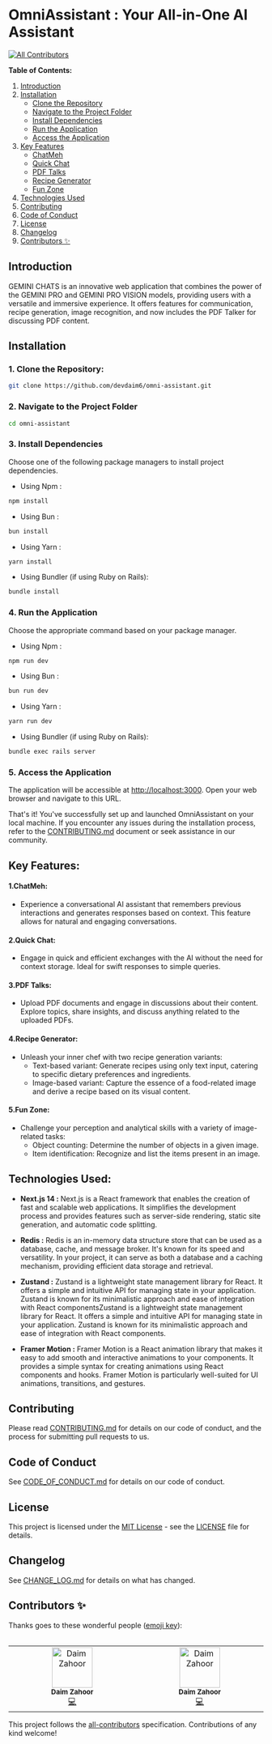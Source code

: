 # OmniAssistant : Your All-in-One AI Assistant

<!-- ALL-CONTRIBUTORS-BADGE:START - Do not remove or modify this section -->

[![All Contributors](https://img.shields.io/badge/all_contributors-2-orange.svg?style=flat-square)](#contributors-)

<!-- ALL-CONTRIBUTORS-BADGE:END -->

**Table of Contents:**

1. [Introduction](#introduction)
2. [Installation](#installation)
   - [Clone the Repository](#1-clone-the-repository)
   - [Navigate to the Project Folder](#2-navigate-to-the-project-folder)
   - [Install Dependencies](#3-install-dependencies)
   - [Run the Application](#4-run-the-application)
   - [Access the Application](#5-access-the-application)
3. [Key Features](#key-features)
   - [ChatMeh](#1-chatmeh)
   - [Quick Chat](#2-quick-chat)
   - [PDF Talks](#3-pdf-talks)
   - [Recipe Generator](#4-recipe-generator)
   - [Fun Zone](#5-fun-zone)
4. [Technologies Used](#technologies-used)
5. [Contributing](#contributing)
6. [Code of Conduct](#code-of-conduct)
7. [License](#license)
8. [Changelog](#changelog)
9. [Contributors ✨](#contributors-✨)

## Introduction

GEMINI CHATS is an innovative web application that combines the power of the GEMINI PRO and GEMINI PRO VISION models, providing users with a versatile and immersive experience. It offers features for communication, recipe generation, image recognition, and now includes the PDF Talker for discussing PDF content.

## Installation

### 1. Clone the Repository:

```bash
git clone https://github.com/devdaim6/omni-assistant.git
```

### 2. Navigate to the Project Folder

```bash
cd omni-assistant
```

### 3. Install Dependencies

Choose one of the following package managers to install project dependencies.

- Using Npm :

```bash
npm install
```

- Using Bun :

```bash
bun install
```

- Using Yarn :

```bash
yarn install
```

- Using Bundler (if using Ruby on Rails):

```bash
bundle install
```

### 4. Run the Application

Choose the appropriate command based on your package manager.

- Using Npm :

```bash
npm run dev
```

- Using Bun :

```bash
bun run dev
```

- Using Yarn :

```bash
yarn run dev
```

- Using Bundler (if using Ruby on Rails):

```bash
bundle exec rails server
```

### 5. Access the Application

The application will be accessible at [http://localhost:3000](http://localhost:3000). Open your web browser and navigate to this URL.

That's it! You've successfully set up and launched OmniAssistant on your local machine. If you encounter any issues during the installation process, refer to the [CONTRIBUTING.md](#contributing) document or seek assistance in our community.

## Key Features:

#### 1.**ChatMeh:**

- Experience a conversational AI assistant that remembers previous interactions and generates responses based on context. This feature allows for natural and engaging conversations.

#### 2.**Quick Chat:**

- Engage in quick and efficient exchanges with the AI without the need for context storage. Ideal for swift responses to simple queries.

#### 3.**PDF Talks:**

- Upload PDF documents and engage in discussions about their content. Explore topics, share insights, and discuss anything related to the uploaded PDFs.

#### 4.**Recipe Generator:**

- Unleash your inner chef with two recipe generation variants:
  - Text-based variant: Generate recipes using only text input, catering to specific dietary preferences and ingredients.
  - Image-based variant: Capture the essence of a food-related image and derive a recipe based on its visual content.

#### 5.**Fun Zone:**

- Challenge your perception and analytical skills with a variety of image-related tasks:
  - Object counting: Determine the number of objects in a given image.
  - Item identification: Recognize and list the items present in an image.

## Technologies Used:

- **Next.js 14 :** Next.js is a React framework that enables the creation of fast and scalable web applications. It simplifies the development process and provides features such as server-side rendering, static site generation, and automatic code splitting.

- **Redis :** Redis is an in-memory data structure store that can be used as a database, cache, and message broker. It's known for its speed and versatility. In your project, it can serve as both a database and a caching mechanism, providing efficient data storage and retrieval.

- **Zustand :** Zustand is a lightweight state management library for React. It offers a simple and intuitive API for managing state in your application. Zustand is known for its minimalistic approach and ease of integration with React componentsZustand is a lightweight state management library for React. It offers a simple and intuitive API for managing state in your application. Zustand is known for its minimalistic approach and ease of integration with React components.

- **Framer Motion :** Framer Motion is a React animation library that makes it easy to add smooth and interactive animations to your components. It provides a simple syntax for creating animations using React components and hooks. Framer Motion is particularly well-suited for UI animations, transitions, and gestures.

## Contributing

Please read [CONTRIBUTING.md](https://github.com/devdaim6/omni-assistant/blob/main/CONTRIBUTING.md) for details on our code of conduct, and the process for submitting pull requests to us.

## Code of Conduct

See [CODE_OF_CONDUCT.md](https://github.com/devdaim6/omni-assistant/blob/main/CODE_OF_CONDUCT.md) for details on our code of conduct.

## License

This project is licensed under the [MIT License](https://opensource.org/license/mit/) - see the [LICENSE](https://github.com/devdaim6/omni-assistant/blob/main/LICENSE) file for details.

## Changelog

See [CHANGE_LOG.md](https://github.com/devdaim6/omni-assistant/blob/main/CHANGE_LOG.md) for details on what has changed.

## Contributors ✨

Thanks goes to these wonderful people ([emoji key](https://allcontributors.org/docs/en/emoji-key)):

<!-- ALL-CONTRIBUTORS-LIST:START - Do not remove or modify this section -->
<!-- prettier-ignore-start -->
<!-- markdownlint-disable -->
<table>
  <tbody>
    <tr>
   <table>
  <tbody>
    <tr>
      <td align="center" valign="top" width="14.28%"><img src="https://github.com/devdaim6.png?size=80" width="80px;" alt="Daim Zahoor"/><br /><sub><b>Daim Zahoor</b></sub><br /><a href="https://omni-assistant.vercel.app/Daim Zahoor/omni-assistant/commits?author=devdaim6" title="Code">💻</a></td>
      <td align="center" valign="top" width="14.28%"><img src="https://github.com/DaimZahoorCSE.png?size=80" width="80px;" alt="Daim Zahoor"/><br /><sub><b>Daim Zahoor</b></sub><br /><a href="https://omni-assistant.vercel.app/Daim Zahoor/omni-assistant/commits?author=DaimZahoorCSE" title="Code">💻</a></td>
    </tr>
  </tbody>
</table>


<!-- markdownlint-restore -->
<!-- prettier-ignore-end -->

<!-- ALL-CONTRIBUTORS-LIST:END -->

This project follows the [all-contributors](https://github.com/all-contributors/all-contributors) specification. Contributions of any kind welcome!
